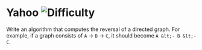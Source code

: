 # Yahoo ![Difficulty](https://img.shields.io/badge/-MEDIUM-yellow)
	
Write an algorithm that computes the reversal of a directed graph. For example, if a graph consists of `A` -&gt; `B` -&gt; `C`, it should become `A &lt;- B &lt;- C`.
	
